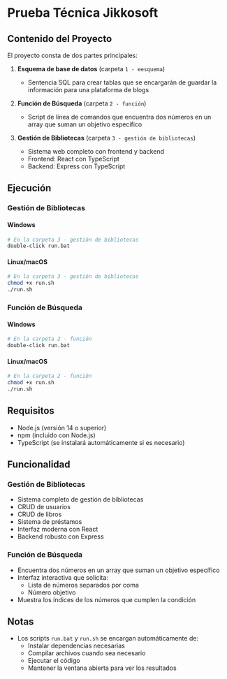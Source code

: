 # Prueba Técnica Jikkosoft

## Contenido del Proyecto

El proyecto consta de dos partes principales:

1. **Esquema de base de datos** (carpeta `1 - eesquema`)
   - Sentencia SQL para crear tablas que se encargarán de guardar la información para una plataforma de blogs

2. **Función de Búsqueda** (carpeta `2 - función`)
   - Script de línea de comandos que encuentra dos números en un array que suman un objetivo específico

3. **Gestión de Bibliotecas** (carpeta `3 - gestión de bibliotecas`)
   - Sistema web completo con frontend y backend
   - Frontend: React con TypeScript
   - Backend: Express con TypeScript


## Ejecución

### Gestión de Bibliotecas

#### Windows
```bash
# En la carpeta 3 - gestión de bibliotecas
double-click run.bat
```

#### Linux/macOS
```bash
# En la carpeta 3 - gestión de bibliotecas
chmod +x run.sh
./run.sh
```

### Función de Búsqueda

#### Windows
```bash
# En la carpeta 2 - función
double-click run.bat
```

#### Linux/macOS
```bash
# En la carpeta 2 - función
chmod +x run.sh
./run.sh
```

## Requisitos

- Node.js (versión 14 o superior)
- npm (incluido con Node.js)
- TypeScript (se instalará automáticamente si es necesario)

## Funcionalidad

### Gestión de Bibliotecas
- Sistema completo de gestión de bibliotecas
- CRUD de usuarios
- CRUD de libros
- Sistema de préstamos
- Interfaz moderna con React
- Backend robusto con Express

### Función de Búsqueda
- Encuentra dos números en un array que suman un objetivo específico
- Interfaz interactiva que solicita:
  - Lista de números separados por coma
  - Número objetivo
- Muestra los índices de los números que cumplen la condición

## Notas

- Los scripts `run.bat` y `run.sh` se encargan automáticamente de:
  - Instalar dependencias necesarias
  - Compilar archivos cuando sea necesario
  - Ejecutar el código
  - Mantener la ventana abierta para ver los resultados